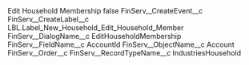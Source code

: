 <?xml version="1.0" encoding="UTF-8"?>
<CustomMetadata xmlns="http://soap.sforce.com/2006/04/metadata" xmlns:xsi="http://www.w3.org/2001/XMLSchema-instance" xmlns:xsd="http://www.w3.org/2001/XMLSchema">
    <label>Edit Household Membership</label>
    <protected>false</protected>
    <values>
        <field>FinServ__CreateEvent__c</field>
        <value xsi:nil="true"/>
    </values>
    <values>
        <field>FinServ__CreateLabel__c</field>
        <value xsi:type="xsd:string">LBL.Label_New_Household_Edit_Household_Member</value>
    </values>
    <values>
        <field>FinServ__DialogName__c</field>
        <value xsi:type="xsd:string">EditHouseholdMembership</value>
    </values>
    <values>
        <field>FinServ__FieldName__c</field>
        <value xsi:type="xsd:string">AccountId</value>
    </values>
    <values>
        <field>FinServ__ObjectName__c</field>
        <value xsi:type="xsd:string">Account</value>
    </values>
    <values>
        <field>FinServ__Order__c</field>
        <value xsi:nil="true"/>
    </values>
    <values>
        <field>FinServ__RecordTypeName__c</field>
        <value xsi:type="xsd:string">IndustriesHousehold</value>
    </values>
</CustomMetadata>
